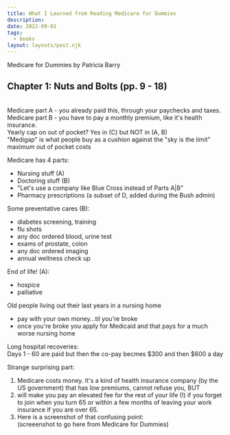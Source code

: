 ```yaml
---
title: What I Learned from Reading Medicare for Dummies
description:
date: 2022-09-01
tags:
  - books
layout: layouts/post.njk
---
```

Medicare for Dummies by Patricia Barry  

##  Chapter 1: Nuts and Bolts  (pp. 9 - 18)  

_$$$$_  
Medicare part A - you already paid this, through your paychecks and taxes.  
Medicare part B - you have to pay a monthly premium, like it's health insurance.  
Yearly cap on out of pocket? Yes in (C) but NOT in (A, B)  
"Medigap" is what people buy as a cushion against the "sky is the limit" maximum out of pocket costs  


Medicare has 4 parts:  
*  Nursing stuff  (A)
*  Doctoring stuff (B)
*  "Let's use a company like Blue Cross instead of Parts A|B"
*  Pharmacy prescriptions (a subset of D, added during the Bush admin)

Some preventative cares (B):  
*  diabetes screening, training  
*  flu shots  
*  any doc ordered blood, urine test  
*  exams of prostate, colon
*  any doc ordered imaging  
*  annual wellness check up  

End of life! (A):
* hospice  
* palliative  

Old people living out their last years in a nursing home  
+  pay with your own money...til you're broke
+  once you're broke you apply for Medicaid and that pays for a much worse nursing home  

Long hospital recoveries:  
Days 1 - 60 are paid but then the co-pay becmes $300 and then $600 a day  

Strange surprising part:  
1.  Medicare costs money. It's a kind of health insurance company (by the US government) that has low premiums, cannot refuse you, BUT 
2. will make you pay an elevated fee for the rest of your life (!) if you forget to join when you turn 65 or within a few months of leaving your work insurance if you are over 65.  
3. Here is a screenshot of that confusing point:  
(screeenshot to go here from Medicare for Dummies)   
